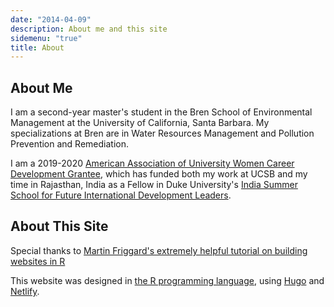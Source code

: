 ```yaml
---
date: "2014-04-09"
description: About me and this site
sidemenu: "true"
title: About
---
```

## About Me

I am a second-year master's student in the Bren School of Environmental Management at the University of California, Santa Barbara. My specializations at Bren are in Water Resources Management and Pollution Prevention and Remediation. 

I am a 2019-2020 [American Association of University Women Career Development Grantee](https://www.aauw.org/), which has funded both my work at UCSB and my time in Rajasthan, India as a Fellow in Duke University's [India Summer School for Future International Development Leaders](https://youtu.be/co1pHsz2QRs).


## About This Site

Special thanks to [Martin Friggard's extremely helpful tutorial on building websites in R](https://www.storybench.org/how-to-build-a-website-with-blogdown-in-r/)

This website was designed in [the R programming language](https://www.r-project.org/), using [Hugo](https://github.com/spf13) and [Netlify](https://www.netlify.com/).